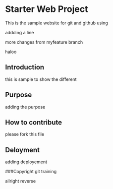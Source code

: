 # Starter Web Project

This is the sample website for git and github using

addding a line

more changes from myfeature branch

haloo
## Introduction
this is sample to show the different
## Purpose
adding the purpose
## How to contribute
please fork this file
## Deloyment
adding deployement

###Copyright
git training

allright reverse